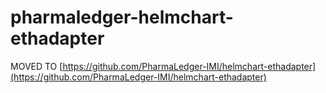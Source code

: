 # pharmaledger-helmchart-ethadapter

MOVED TO [https://github.com/PharmaLedger-IMI/helmchart-ethadapter](https://github.com/PharmaLedger-IMI/helmchart-ethadapter)
